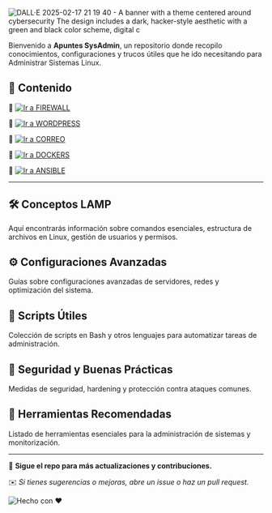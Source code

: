 ![DALL·E 2025-02-17 21 19 40 - A banner with a theme centered around cybersecurity  The design includes a dark, hacker-style aesthetic with a green and black color scheme, digital c](https://github.com/user-attachments/assets/ca521e3b-6519-4a90-b6de-9dfd642d65c2)

Bienvenido a **Apuntes SysAdmin**, un repositorio donde recopilo conocimientos, configuraciones y trucos útiles que he ido necesitando para Administrar Sistemas Linux.

## 📖 Contenido
🔹 [![Ir a FIREWALL](https://img.shields.io/badge/📂%20FIREWALL-blue?style=for-the-badge)](https://github.com/mungimiller/Apuntes_SysAdmin/tree/main/FIREWALL)

🔹 [![Ir a WORDPRESS](https://img.shields.io/badge/📂%20WORDPRESS-blue?style=for-the-badge)](https://github.com/mungimiller/Apuntes_SysAdmin/tree/main/WORDPRESS)

🔹 [![Ir a CORREO](https://img.shields.io/badge/📂%20POSTFIX/DOVECOT-blue?style=for-the-badge)](https://github.com/mungimiller/Apuntes_SysAdmin/tree/main/POSTFIX-DOVECOT)

🔹 [![Ir a DOCKERS](https://img.shields.io/badge/📂%20DOCKERS-blue?style=for-the-badge)](https://github.com/mungimiller/Apuntes_SysAdmin/tree/main/DOCKERS)

🔹 [![Ir a ANSIBLE](https://img.shields.io/badge/📂%20ANSIBLE-blue?style=for-the-badge)](https://github.com/mungimiller/Apuntes_SysAdmin/tree/main/ANSIBLE)

---

## 🛠 Conceptos LAMP
Aquí encontrarás información sobre comandos esenciales, estructura de archivos en Linux, gestión de usuarios y permisos.

## ⚙️ Configuraciones Avanzadas
Guías sobre configuraciones avanzadas de servidores, redes y optimización del sistema.

## 📜 Scripts Útiles
Colección de scripts en Bash y otros lenguajes para automatizar tareas de administración.

## 🔐 Seguridad y Buenas Prácticas
Medidas de seguridad, hardening y protección contra ataques comunes.

## 🔧 Herramientas Recomendadas
Listado de herramientas esenciales para la administración de sistemas y monitorización.


---

📌 **Sigue el repo para más actualizaciones y contribuciones.**

✉️ *Si tienes sugerencias o mejoras, abre un issue o haz un pull request.*





![Hecho con ❤️](https://img.shields.io/badge/made%20with-%E2%9D%A4-red)

